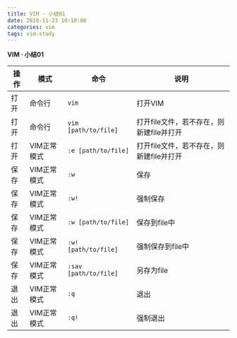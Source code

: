 ```yaml
---
title: VIM · 小结01
date: 2018-11-23 10:10:06
categories: vim
tags: vim-study
---
```


**VIM · 小结01**

<!-- more -->

|操作|模式|命令|说明|
|---|---|---|---|
|打开|命令行|`vim`|打开VIM|
|打开|命令行|`vim [path/to/file]`|打开file文件，若不存在，则新建file并打开|
|打开|VIM正常模式|`:e [path/to/file]`|打开file文件，若不存在，则新建file并打开|
|保存|VIM正常模式|`:w`|保存|
|保存|VIM正常模式|`:w!`|强制保存|
|保存|VIM正常模式|`:w [path/to/file]`|保存到file中|
|保存|VIM正常模式|`:w! [path/to/file]`|强制保存到file中|
|保存|VIM正常模式|`:sav [path/to/file]`|另存为file|
|退出|VIM正常模式|`:q`|退出|
|退出|VIM正常模式|`:q!`|强制退出|